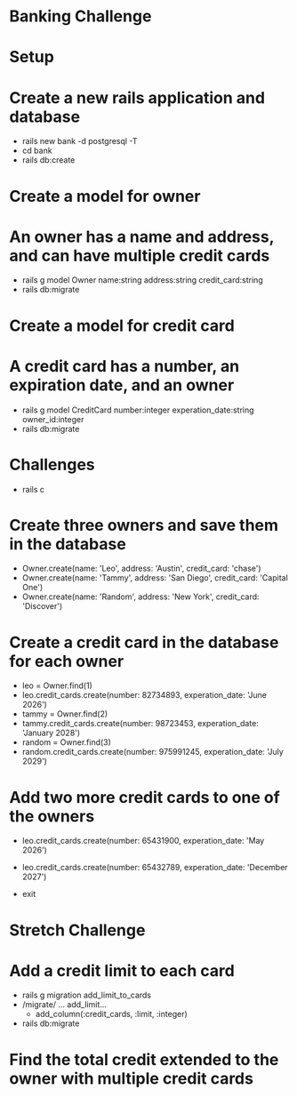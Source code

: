 # Banking Challenge
# Setup
# Create a new rails application and database
 - rails new bank -d postgresql -T
 - cd bank
 - rails db:create

# Create a model for owner
# An owner has a name and address, and can have multiple credit cards
- rails g model Owner name:string address:string credit_card:string
- rails db:migrate


# Create a model for credit card
# A credit card has a number, an expiration date, and an owner
- rails g model CreditCard number:integer experation_date:string owner_id:integer
- rails db:migrate

# Challenges

- rails c

# Create three owners and save them in the database

- Owner.create(name: 'Leo', address: 'Austin', credit_card: 'chase')
- Owner.create(name: 'Tammy', address: 'San Diego', credit_card: 'Capital One')
- Owner.create(name: 'Random', address: 'New York', credit_card: 'Discover')

# Create a credit card in the database for each owner

- leo = Owner.find(1)
- leo.credit_cards.create(number: 82734893, experation_date: 'June 2026')
- tammy = Owner.find(2)
- tammy.credit_cards.create(number: 98723453, experation_date: 'January 2028')
- random = Owner.find(3)
- random.credit_cards.create(number: 975991245, experation_date: 'July 2029')

# Add two more credit cards to one of the owners

- leo.credit_cards.create(number: 65431900, experation_date: 'May 2026')
- leo.credit_cards.create(number: 65432789, experation_date: 'December 2027')


- exit

# Stretch Challenge

# Add a credit limit to each card

- rails g migration add_limit_to_cards
- /migrate/ ... add_limit... 
    - add_column(:credit_cards, :limit, :integer)
- rails db:migrate

# Find the total credit extended to the owner with multiple credit cards
